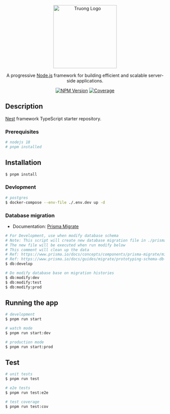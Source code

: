 <p align="center">
  <a href="http://nestjs.com/" target="blank"><img src="https://lecle-meet-test.s3.ap-southeast-1.amazonaws.com/download.jpeg" width="200" alt="Truong Logo" /></a>
</p>

[circleci-image]: https://img.shields.io/circleci/build/github/nestjs/nest/master?token=abc123def456
[circleci-url]: https://circleci.com/gh/nestjs/nest

  <p align="center">A progressive <a href="http://nodejs.org" target="_blank">Node.js</a> framework for building efficient and scalable server-side applications.</p>
    <p align="center">
<a href="https://www.npmjs.com/~nestjscore" target="_blank"><img src="https://img.shields.io/npm/v/@nestjs/core.svg" alt="NPM Version" /></a>
<a href="https://coveralls.io/github/nestjs/nest?branch=master" target="_blank"><img src="https://coveralls.io/repos/github/nestjs/nest/badge.svg?branch=master#9" alt="Coverage" /></a>
</p>
  <!--[![Backers on Open Collective](https://opencollective.com/nest/backers/badge.svg)](https://opencollective.com/nest#backer)
  [![Sponsors on Open Collective](https://opencollective.com/nest/sponsors/badge.svg)](https://opencollective.com/nest#sponsor)-->

## Description

[Nest](https://github.com/nestjs/nest) framework TypeScript starter repository.

### Prerequisites
```bash
# nodejs 18
# pnpm installed
```

## Installation

```bash
$ pnpm install
```

### Devlopment
```bash
# postgres
$ docker-compose --env-file ./.env.dev up -d
```

### Database migration
- Documentation: [Prisma Migrate](https://www.prisma.io/docs/concepts/components/prisma-migrate)
```bash
# For Development, use when modify database schema
# Note: This script will create new database migration file in ./prisma/migrations
# The new file will be executed when run modify below 
# This comment will clean up the data
# Ref: https://www.prisma.io/docs/concepts/components/prisma-migrate/migrate-development-production
# Ref: https://www.prisma.io/docs/guides/migrate/prototyping-schema-db-push
$ db:develop

# Do modify database base on migration histories
$ db:modify:dev
$ db:modify:test
$ db:modify:prod
```

## Running the app

```bash
# development
$ pnpm run start

# watch mode
$ pnpm run start:dev

# production mode
$ pnpm run start:prod
```

## Test

```bash
# unit tests
$ pnpm run test

# e2e tests
$ pnpm run test:e2e

# test coverage
$ pnpm run test:cov
```